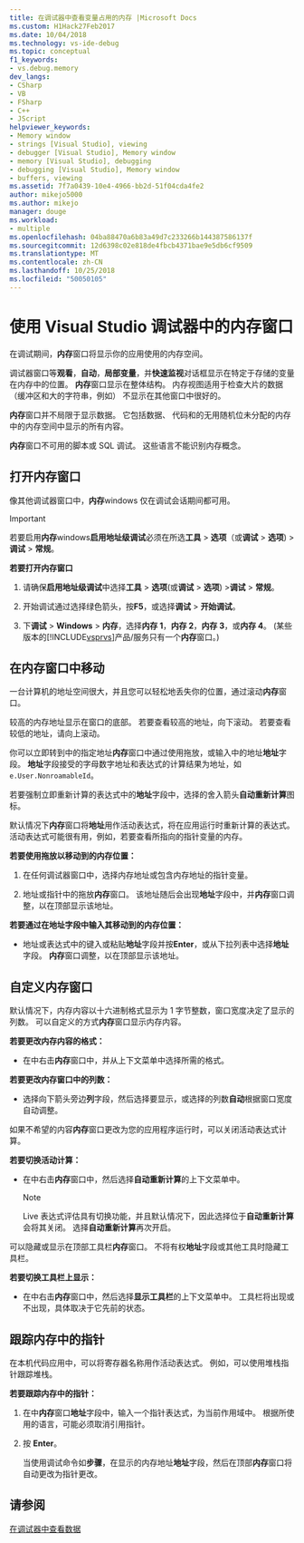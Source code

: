 ```yaml
---
title: 在调试器中查看变量占用的内存 |Microsoft Docs
ms.custom: H1Hack27Feb2017
ms.date: 10/04/2018
ms.technology: vs-ide-debug
ms.topic: conceptual
f1_keywords:
- vs.debug.memory
dev_langs:
- CSharp
- VB
- FSharp
- C++
- JScript
helpviewer_keywords:
- Memory window
- strings [Visual Studio], viewing
- debugger [Visual Studio], Memory window
- memory [Visual Studio], debugging
- debugging [Visual Studio], Memory window
- buffers, viewing
ms.assetid: 7f7a0439-10e4-4966-bb2d-51f04cda4fe2
author: mikejo5000
ms.author: mikejo
manager: douge
ms.workload:
- multiple
ms.openlocfilehash: 04ba88470a6b83a49d7c233266b144387586137f
ms.sourcegitcommit: 12d6398c02e818de4fbcb4371bae9e5db6cf9509
ms.translationtype: MT
ms.contentlocale: zh-CN
ms.lasthandoff: 10/25/2018
ms.locfileid: "50050105"
---
```

# <a name="use-the-memory-windows-in-the-visual-studio-debugger"></a>使用 Visual Studio 调试器中的内存窗口

在调试期间，**内存**窗口将显示你的应用使用的内存空间。 

调试器窗口等**观看**，**自动**，**局部变量**，并**快速监视**对话框显示在特定于存储的变量在内存中的位置。 **内存**窗口显示在整体结构。 内存视图适用于检查大片的数据 （缓冲区和大的字符串，例如） 不显示在其他窗口中很好的。 

**内存**窗口并不局限于显示数据。 它包括数据、 代码和的无用随机位未分配的内存中的内存空间中显示的所有内容。  

**内存**窗口不可用的脚本或 SQL 调试。 这些语言不能识别内存概念。  
  
## <a name="open-a-memory-window"></a>打开内存窗口  
  
像其他调试器窗口中，**内存**windows 仅在调试会话期间都可用。 

>[!IMPORTANT]
>若要启用**内存**windows**启用地址级调试**必须在所选**工具** > **选项**（或**调试** > **选项**) >**调试** > **常规**。 

**若要打开内存窗口**
  
1. 请确保**启用地址级调试**中选择**工具** > **选项**(或**调试** > **选项**) >**调试** > **常规**。 
   
1. 开始调试通过选择绿色箭头，按**F5**，或选择**调试** > **开始调试**。  
   
2. 下**调试** > **Windows** > **内存**，选择**内存 1**，**内存 2**，**内存 3**，或**内存 4**。 (某些版本的[!INCLUDE[vsprvs](../code-quality/includes/vsprvs_md.md)]产品/服务只有一个**内存**窗口。)  

## <a name="move-around-in-the-memory-window"></a>在内存窗口中移动  

一台计算机的地址空间很大，并且您可以轻松地丢失你的位置，通过滚动**内存**窗口。 

较高的内存地址显示在窗口的底部。 若要查看较高的地址，向下滚动。 若要查看较低的地址，请向上滚动。  

你可以立即转到中的指定地址**内存**窗口中通过使用拖放，或输入中的地址**地址**字段。 **地址**字段接受的字母数字地址和表达式的计算结果为地址，如`e.User.NonroamableId`。 

若要强制立即重新计算的表达式中的**地址**字段中，选择的舍入箭头**自动重新计算**图标。 

默认情况下**内存**窗口将**地址**用作活动表达式，将在应用运行时重新计算的表达式。 活动表达式可能很有用，例如，若要查看所指向的指针变量的内存。  

**若要使用拖放以移动到的内存位置：**  
   
1. 在任何调试器窗口中，选择内存地址或包含内存地址的指针变量。  
   
2. 地址或指针中的拖放**内存**窗口。 该地址随后会出现**地址**字段中，并**内存**窗口调整，以在顶部显示该地址。 
  
**若要通过在地址字段中输入其移动到的内存位置：**
  
- 地址或表达式中的键入或粘贴**地址**字段并按**Enter**，或从下拉列表中选择**地址**字段。 **内存**窗口调整，以在顶部显示该地址。
  
## <a name="customize-the-memory-window"></a>自定义内存窗口 

默认情况下，内存内容以十六进制格式显示为 1 字节整数，窗口宽度决定了显示的列数。 可以自定义的方式**内存**窗口显示内存内容。  
  
**若要更改内存内容的格式：**  
  
-  在中右击**内存**窗口中，并从上下文菜单中选择所需的格式。  
  
**若要更改内存窗口中的列数：**
  
- 选择向下箭头旁边**列**字段，然后选择要显示，或选择的列数**自动**根据窗口宽度自动调整。  
  
如果不希望的内容**内存**窗口更改为您的应用程序运行时，可以关闭活动表达式计算。 

**若要切换活动计算：**  
  
- 在中右击**内存**窗口中，然后选择**自动重新计算**的上下文菜单中。 

  >[!NOTE]
  >Live 表达式评估具有切换功能，并且默认情况下，因此选择位于**自动重新计算**会将其关闭。 选择**自动重新计算**再次开启。 
  
可以隐藏或显示在顶部工具栏**内存**窗口。 不将有权**地址**字段或其他工具时隐藏工具栏。  
  
**若要切换工具栏上显示：**  
  
- 在中右击**内存**窗口中，然后选择**显示工具栏**的上下文菜单中。 工具栏将出现或不出现，具体取决于它先前的状态。  
  
## <a name="follow-a-pointer-through-memory"></a>跟踪内存中的指针  

在本机代码应用中，可以将寄存器名称用作活动表达式。 例如，可以使用堆栈指针跟踪堆栈。  
  
**若要跟踪内存中的指针：**
  
1. 在中**内存**窗口**地址**字段中，输入一个指针表达式，为当前作用域中。 根据所使用的语言，可能必须取消引用指针。  
  
2. 按 **Enter**。  
   
   当使用调试命令如**步骤**，在显示的内存地址**地址**字段，然后在顶部**内存**窗口将自动更改为指针更改。  
  
## <a name="see-also"></a>请参阅  
 [在调试器中查看数据](../debugger/viewing-data-in-the-debugger.md)